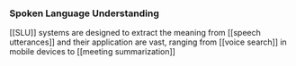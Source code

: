 ### **S**poken **L**anguage **U**nderstanding
[[SLU]] systems are designed to extract the meaning from [[speech utterances]] and their application are vast, ranging from [[voice search]] in mobile devices to [[meeting summarization]]